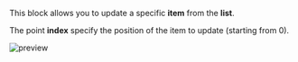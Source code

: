 This block allows you to update a specific **item** from the **list**.

The point **index** specify the position of the item to update (starting from 0).

![preview](/images/expressions/editItemFromList-en.png)